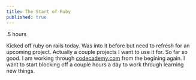 ```yaml
---
title: The Start of Ruby
published: true
---
```


.5 hours

Kicked off ruby on rails today. Was into it before but need to refresh for an upcoming project. Actually a couple projects I want to use it for. So far so good. I am working through [codecademy.com](http://ssqt.co/mQgjL6y) from the begining again. I want to start blocking off a couple hours a day to work through learning new things. 
